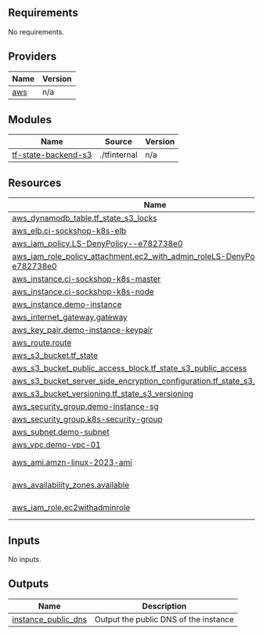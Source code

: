 <!-- BEGIN_TF_DOCS -->
## Requirements

No requirements.

## Providers

| Name | Version |
|------|---------|
| <a name="provider_aws"></a> [aws](#provider\_aws) | n/a |

## Modules

| Name | Source | Version |
|------|--------|---------|
| <a name="module_tf-state-backend-s3"></a> [tf-state-backend-s3](#module\_tf-state-backend-s3) | ./tfinternal | n/a |

## Resources

| Name | Type |
|------|------|
| [aws_dynamodb_table.tf_state_s3_locks](https://registry.terraform.io/providers/hashicorp/aws/latest/docs/resources/dynamodb_table) | resource |
| [aws_elb.ci-sockshop-k8s-elb](https://registry.terraform.io/providers/hashicorp/aws/latest/docs/resources/elb) | resource |
| [aws_iam_policy.LS-DenyPolicy--e782738e0](https://registry.terraform.io/providers/hashicorp/aws/latest/docs/resources/iam_policy) | resource |
| [aws_iam_role_policy_attachment.ec2_with_admin_roleLS-DenyPolicy--e782738e0](https://registry.terraform.io/providers/hashicorp/aws/latest/docs/resources/iam_role_policy_attachment) | resource |
| [aws_instance.ci-sockshop-k8s-master](https://registry.terraform.io/providers/hashicorp/aws/latest/docs/resources/instance) | resource |
| [aws_instance.ci-sockshop-k8s-node](https://registry.terraform.io/providers/hashicorp/aws/latest/docs/resources/instance) | resource |
| [aws_instance.demo-instance](https://registry.terraform.io/providers/hashicorp/aws/latest/docs/resources/instance) | resource |
| [aws_internet_gateway.gateway](https://registry.terraform.io/providers/hashicorp/aws/latest/docs/resources/internet_gateway) | resource |
| [aws_key_pair.demo-instance-keypair](https://registry.terraform.io/providers/hashicorp/aws/latest/docs/resources/key_pair) | resource |
| [aws_route.route](https://registry.terraform.io/providers/hashicorp/aws/latest/docs/resources/route) | resource |
| [aws_s3_bucket.tf_state](https://registry.terraform.io/providers/hashicorp/aws/latest/docs/resources/s3_bucket) | resource |
| [aws_s3_bucket_public_access_block.tf_state_s3_public_access](https://registry.terraform.io/providers/hashicorp/aws/latest/docs/resources/s3_bucket_public_access_block) | resource |
| [aws_s3_bucket_server_side_encryption_configuration.tf_state_s3_bucket_sse](https://registry.terraform.io/providers/hashicorp/aws/latest/docs/resources/s3_bucket_server_side_encryption_configuration) | resource |
| [aws_s3_bucket_versioning.tf_state_s3_versioning](https://registry.terraform.io/providers/hashicorp/aws/latest/docs/resources/s3_bucket_versioning) | resource |
| [aws_security_group.demo-instance-sg](https://registry.terraform.io/providers/hashicorp/aws/latest/docs/resources/security_group) | resource |
| [aws_security_group.k8s-security-group](https://registry.terraform.io/providers/hashicorp/aws/latest/docs/resources/security_group) | resource |
| [aws_subnet.demo-subnet](https://registry.terraform.io/providers/hashicorp/aws/latest/docs/resources/subnet) | resource |
| [aws_vpc.demo-vpc-01](https://registry.terraform.io/providers/hashicorp/aws/latest/docs/resources/vpc) | resource |
| [aws_ami.amzn-linux-2023-ami](https://registry.terraform.io/providers/hashicorp/aws/latest/docs/data-sources/ami) | data source |
| [aws_availability_zones.available](https://registry.terraform.io/providers/hashicorp/aws/latest/docs/data-sources/availability_zones) | data source |
| [aws_iam_role.ec2withadminrole](https://registry.terraform.io/providers/hashicorp/aws/latest/docs/data-sources/iam_role) | data source |

## Inputs

No inputs.

## Outputs

| Name | Description |
|------|-------------|
| <a name="output_instance_public_dns"></a> [instance\_public\_dns](#output\_instance\_public\_dns) | Output the public DNS of the instance |
<!-- END_TF_DOCS -->